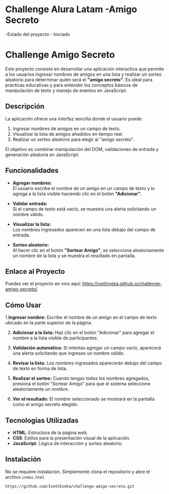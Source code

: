 <h1>Challenge Alura Latam -Amigo Secreto</h1>
-Estado del proyecto - Iniciado

# Challenge Amigo Secreto

Este proyecto consiste en desarrollar una aplicación interactiva que permite a los usuarios ingresar nombres de amigos en una lista y realizar un sorteo aleatorio para determinar quién será el **"amigo secreto"**. Es ideal para prácticas educativas y para entender los conceptos básicos de manipulación de texto y manejo de eventos en JavaScript.

## Descripción

La aplicación ofrece una interfaz sencilla donde el usuario puede:

1. Ingresar nombres de amigos en un campo de texto.
2. Visualizar la lista de amigos añadidos en tiempo real.
3. Realizar un sorteo aleatorio para elegir al "amigo secreto".

El objetivo es combinar manipulación del DOM, validaciones de entrada y generación aleatoria en JavaScript.


## Funcionalidades

- **Agregar nombres:**  
  El usuario escribe el nombre de un amigo en un campo de texto y lo agrega a la lista visible haciendo clic en el botón **"Adicionar"**.

- **Validar entrada:**  
  Si el campo de texto está vacío, se muestra una alerta solicitando un nombre válido.

- **Visualizar la lista:**  
  Los nombres ingresados aparecen en una lista debajo del campo de entrada.

- **Sorteo aleatorio:**  
  Al hacer clic en el botón **"Sortear Amigo"**, se selecciona aleatoriamente un nombre de la lista y se muestra el resultado en pantalla.


## Enlace al Proyecto

Puedes ver el proyecto en vivo aquí: https://ivethiveka.github.io/challenge-amigo-secreto/


## Cómo Usar

1.**Ingresar nombre:**
Escribe el nombre de un amigo en el campo de texto ubicado en la parte superior de la página.

2. **Adicionar a la lista:**
Haz clic en el botón "Adicionar" para agregar el nombre a la lista visible de participantes.

3.  **Validación automática:**
Si intentas agregar un campo vacío, aparecerá una alerta solicitando que ingreses un nombre válido.

4.  **Revisar la lista:**
Los nombres ingresados aparecerán debajo del campo de texto en forma de lista.

5.  **Realizar el sorteo:**
Cuando tengas todos los nombres agregados, presiona el botón "Sortear Amigo" para que el sistema seleccione aleatoriamente un nombre.

6.  **Ver el resultado:**
El nombre seleccionado se mostrará en la pantalla como el amigo secreto elegido.


## Tecnologías Utilizadas

- **HTML**: Estructura de la página web.
- **CSS**: Estilos para la presentación visual de la aplicación.
- **JavaScript**: Lógica de interacción y sorteo aleatorio.

## Instalación

No se requiere instalación. Simplemente clona el repositorio y abre el archivo `index.html`
```bash
https://github.com/IvethIveka/challenge-amigo-secreto.git
